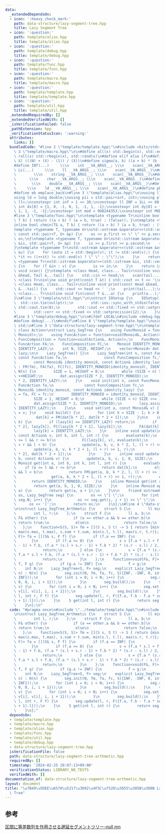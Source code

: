 ```yaml
---
data:
  _extendedDependsOn:
  - icon: ':heavy_check_mark:'
    path: data-structure/lazy-segment-tree.hpp
    title: Lazy Segment Tree
  - icon: ':question:'
    path: template/alias.hpp
    title: template/alias.hpp
  - icon: ':question:'
    path: template/debug.hpp
    title: template/debug.hpp
  - icon: ':question:'
    path: template/func.hpp
    title: template/func.hpp
  - icon: ':question:'
    path: template/macro.hpp
    title: template/macro.hpp
  - icon: ':question:'
    path: template/template.hpp
    title: template/template.hpp
  - icon: ':question:'
    path: template/util.hpp
    title: template/util.hpp
  _extendedRequiredBy: []
  _extendedVerifiedWith: []
  _isVerificationFailed: false
  _pathExtension: hpp
  _verificationStatusIcon: ':warning:'
  attributes:
    links: []
  bundledCode: "#line 2 \"template/template.hpp\"\n#include <bits/stdc++.h>\n#line\
    \ 3 \"template/macro.hpp\"\n\n#define all(x) std::begin(x), std::end(x)\n#define\
    \ rall(x) std::rbegin(x), std::rend(x)\n#define elif else if\n#define updiv(N,\
    \ X) (((N) + (X) - (1)) / (X))\n#define sigma(a, b) ((a + b) * (b - a + 1) / 2)\n\
    #define INT(...)     \\\n    int __VA_ARGS__; \\\n    scan(__VA_ARGS__)\n#define\
    \ LL(...)     \\\n    ll __VA_ARGS__; \\\n    scan(__VA_ARGS__)\n#define STR(...)\
    \        \\\n    string __VA_ARGS__; \\\n    scan(__VA_ARGS__)\n#define CHR(...)\
    \      \\\n    char __VA_ARGS__; \\\n    scan(__VA_ARGS__)\n#define DOU(...) \
    \       \\\n    double __VA_ARGS__; \\\n    scan(__VA_ARGS__)\n#define LD(...)\
    \     \\\n    ld __VA_ARGS__; \\\n    scan(__VA_ARGS__)\n#define pb push_back\n\
    #define eb emplace_back\n#line 3 \"template/alias.hpp\"\n\nusing ll = long long;\n\
    using ld = long double;\nusing pii = std::pair<int, int>;\nusing pll = std::pair<ll,\
    \ ll>;\nconstexpr int inf = 1 << 30;\nconstexpr ll INF = 1LL << 60;\nconstexpr\
    \ int dx[8] = {1, 0, -1, 0, 1, -1, 1, -1};\nconstexpr int dy[8] = {0, 1, 0, -1,\
    \ 1, 1, -1, -1};\nconstexpr int mod = 998244353;\nconstexpr int MOD = 1e9 + 7;\n\
    #line 3 \"template/func.hpp\"\n\ntemplate <typename T>\ninline bool chmax(T& a,\
    \ T b) { return ((a < b) ? (a = b, true) : (false)); }\ntemplate <typename T>\n\
    inline bool chmin(T& a, T b) { return ((a > b) ? (a = b, true) : (false)); }\n\
    template <typename T, typename U>\nstd::ostream &operator<<(std::ostream &os,\
    \ const std::pair<T, U> &p) {\n    os << p.first << \" \" << p.second;\n    return\
    \ os;\n}\ntemplate <typename T, typename U>\nstd::istream &operator>>(std::istream\
    \ &is, std::pair<T, U> &p) {\n    is >> p.first >> p.second;\n    return is;\n\
    }\ntemplate <typename T>\nstd::ostream &operator<<(std::ostream &os, const std::vector<T>\
    \ &v) {\n    for (auto it = std::begin(v); it != std::end(v);) {\n        os <<\
    \ *it << ((++it) != std::end(v) ? \" \" : \"\");\n    }\n    return os;\n}\ntemplate\
    \ <typename T>\nstd::istream &operator>>(std::istream &is, std::vector<T> &v)\
    \ {\n    for (T &in : v) {\n        is >> in;\n    }\n    return is;\n}\ninline\
    \ void scan() {}\ntemplate <class Head, class... Tail>\ninline void scan(Head\
    \ &head, Tail &...tail) {\n    std::cin >> head;\n    scan(tail...);\n}\ntemplate\
    \ <class T>\ninline void print(const T &t) { std::cout << t << '\\n'; }\ntemplate\
    \ <class Head, class... Tail>\ninline void print(const Head &head, const Tail\
    \ &...tail) {\n    std::cout << head << ' ';\n    print(tail...);\n}\ntemplate\
    \ <class... T>\ninline void fin(const T &...a) {\n    print(a...);\n    exit(0);\n\
    }\n#line 3 \"template/util.hpp\"\n\nstruct IOSetup {\n    IOSetup() {\n      \
    \  std::cin.tie(nullptr);\n        std::ios::sync_with_stdio(false);\n       \
    \ std::cout.tie(0);\n        std::cout << std::fixed << std::setprecision(12);\n\
    \        std::cerr << std::fixed << std::setprecision(12);\n    }\n} IOSetup;\n\
    #line 3 \"template/debug.hpp\"\n\n#ifdef LOCAL\n#include <debug.hpp>\n#else\n\
    #define debug(...)\n#endif\n#line 8 \"template/template.hpp\"\nusing namespace\
    \ std;\n#line 3 \"data-structure/lazy-segment-tree.hpp\"\n\ntemplate <class Monoid,\
    \ class Action>\nstruct Lazy_SegTree {\n    using FuncMonoid = function<Monoid(Monoid,\
    \ Monoid)>;\n    using FuncAction = function<void(Monoid&, Action)>;\n    using\
    \ FuncComposition = function<void(Action&, Action)>;\n    FuncMonoid FM;\n   \
    \ FuncAction FA;\n    FuncComposition FC;\n    Monoid IDENTITY_MONOID;\n    Action\
    \ IDENTITY_LAZY;\n    int N, SIZE, HEIGHT;\n    vector<Monoid> dat;\n    vector<Action>\
    \ lazy;\n\n    Lazy_SegTree() {}\n    Lazy_SegTree(int n, const FuncMonoid fm,\
    \ const FuncAction fa,\n                 const FuncComposition fc,\n         \
    \        const Monoid& identity_monoid, const Action& identity_lazy)\n       \
    \ : FM(fm), FA(fa), FC(fc), IDENTITY_MONOID(identity_monoid), IDENTITY_LAZY(identity_lazy),\
    \ N(n) {\n        SIZE = 1, HEIGHT = 0;\n        while (SIZE < n) SIZE <<= 1,\
    \ ++HEIGHT;\n        dat.assign(SIZE * 2, IDENTITY_MONOID);\n        lazy.assign(SIZE\
    \ * 2, IDENTITY_LAZY);\n    }\n    void init(int n, const FuncMonoid fm, const\
    \ FuncAction fa,\n              const FuncComposition fc,\n              const\
    \ Monoid& identity_monoid, const Action& identity_lazy) {\n        FM = fm, FA\
    \ = fa, FC = fc;\n        IDENTITY_MONOID = identity_monoid, IDENTITY_LAZY = identity_lazy;\n\
    \        SIZE = 1, HEIGHT = 0;\n        while (SIZE < n) SIZE <<= 1, ++HEIGHT;\n\
    \        dat.assign(SIZE * 2, IDENTITY_MONOID);\n        lazy.assign(SIZE * 2,\
    \ IDENTITY_LAZY);\n    }\n\n    void set(int a, const Monoid& v) { dat[a + SIZE]\
    \ = v; }\n    void build() {\n        for (int k = SIZE - 1; k > 0; --k)\n   \
    \         dat[k] = FM(dat[k * 2], dat[k * 2 + 1]);\n    }\n\n    inline void evaluate(int\
    \ k) {\n        if (lazy[k] == IDENTITY_LAZY) return;\n        if (k < SIZE) FC(lazy[k\
    \ * 2], lazy[k]), FC(lazy[k * 2 + 1], lazy[k]);\n        FA(dat[k], lazy[k]);\n\
    \        lazy[k] = IDENTITY_LAZY;\n    }\n    inline void update(int a, int b,\
    \ const Action& v, int k, int l, int r) {\n        evaluate(k);\n        if (a\
    \ <= l && r <= b)\n            FC(lazy[k], v), evaluate(k);\n        else if (a\
    \ < r && l < b) {\n            update(a, b, v, k * 2, l, (l + r) >> 1);\n    \
    \        update(a, b, v, k * 2 + 1, (l + r) >> 1, r);\n            dat[k] = FM(dat[k\
    \ * 2], dat[k * 2 + 1]);\n        }\n    }\n    inline void update(int a, int\
    \ b, const Action& v) {\n        update(a, b, v, 1, 0, SIZE);\n    }\n\n    inline\
    \ Monoid get(int a, int b, int k, int l, int r) {\n        evaluate(k);\n    \
    \    if (a <= l && r <= b)\n            return dat[k];\n        else if (a < r\
    \ && l < b)\n            return FM(get(a, b, k * 2, l, (l + r) >> 1),\n      \
    \                get(a, b, k * 2 + 1, (l + r) >> 1, r));\n        else\n     \
    \       return IDENTITY_MONOID;\n    }\n    inline Monoid get(int a, int b) {\n\
    \        return get(a, b, 1, 0, SIZE);\n    }\n    inline Monoid operator[](int\
    \ a) {\n        return get(a, a + 1);\n    }\n\n    friend ostream& operator<<(ostream&\
    \ os, Lazy_SegTree seg) {\n        os << \"[ \";\n        for (int i = 0; i <\
    \ seg.N; i++) {\n            os << seg.get(i, i + 1) << \" \";\n        }\n  \
    \      os << ']';\n        return os;\n    }\n};\n#line 4 \"data-structure/lazy-segment-tree-arthmetic.hpp\"\
    \n\nstruct Lazy_SegTree_Arthmetic {\n    struct S {\n        ll min, max, sum;\n\
    \        int l, r;\n    };\n    struct F {\n        ll a, b;\n        bool operator==(const\
    \ F& other) {\n            if (a == other.a && b == other.b)\n               \
    \ return true;\n            else\n                return false;\n        }\n \
    \   };\n    function<S(S, S)> fm = [](S s, S t) -> S { return {min(s.min, t.min),\
    \ max(s.max, t.max), s.sum + t.sum, min(s.l, t.l), max(s.r, t.r)}; };\n    function<void(S&,\
    \ F)> fa = [](S& s, F f) {\n        if (f.a == INF) {\n            return;\n \
    \       }\n        if (f.a >= 0) {\n            s = {f.a * s.l + f.b, f.a * (s.r\
    \ - 1) + f.b, (f.a * (s.l + s.r - 1) + f.b * 2) * (s.r - s.l) / 2, s.l, s.r};\n\
    \            return;\n        } else {\n            s = {f.a * (s.r - 1) + f.b,\
    \ f.a * s.l + f.b, (f.a * (s.l + s.r - 1) + f.b * 2) * (s.r - s.l) / 2, s.l, s.r};\n\
    \            return;\n        }\n    };\n    function<void(F&, F)> fc = [](F&\
    \ f, F g) {\n        if (g.a != INF) {\n            f = g;\n        }\n    };\n\
    \    int N;\n    Lazy_SegTree<S, F> seg;\n    explicit Lazy_SegTree_Arthmetic(int\
    \ n) : N(n) {\n        seg.init(N, fm, fa, fc, S({INF, -INF, 0, inf, -inf}), F({INF,\
    \ INF}));\n        for (int i = 0; i < N; i++) {\n            seg.set(i, S({0,\
    \ 0, 0, i, i + 1}));\n        }\n        seg.build();\n    }\n    void init(vector<int>\
    \ v) {\n        for (int i = 0; i < N; i++) {\n            seg.set(i, S({v[i],\
    \ v[i], v[i], i, i + 1}));\n        }\n        seg.build();\n    }\n    void update(int\
    \ l, int r, F f) {\n        seg.update(l, r, F({f.a, f.b - f.a * seg.get(l, l\
    \ + 1).l}));\n    }\n    S get(int l, int r) {\n        return seg.get(l, r);\n\
    \    }\n};\n"
  code: "#pragma once\n#include \"../template/template.hpp\"\n#include \"../data-structure/lazy-segment-tree.hpp\"\
    \n\nstruct Lazy_SegTree_Arthmetic {\n    struct S {\n        ll min, max, sum;\n\
    \        int l, r;\n    };\n    struct F {\n        ll a, b;\n        bool operator==(const\
    \ F& other) {\n            if (a == other.a && b == other.b)\n               \
    \ return true;\n            else\n                return false;\n        }\n \
    \   };\n    function<S(S, S)> fm = [](S s, S t) -> S { return {min(s.min, t.min),\
    \ max(s.max, t.max), s.sum + t.sum, min(s.l, t.l), max(s.r, t.r)}; };\n    function<void(S&,\
    \ F)> fa = [](S& s, F f) {\n        if (f.a == INF) {\n            return;\n \
    \       }\n        if (f.a >= 0) {\n            s = {f.a * s.l + f.b, f.a * (s.r\
    \ - 1) + f.b, (f.a * (s.l + s.r - 1) + f.b * 2) * (s.r - s.l) / 2, s.l, s.r};\n\
    \            return;\n        } else {\n            s = {f.a * (s.r - 1) + f.b,\
    \ f.a * s.l + f.b, (f.a * (s.l + s.r - 1) + f.b * 2) * (s.r - s.l) / 2, s.l, s.r};\n\
    \            return;\n        }\n    };\n    function<void(F&, F)> fc = [](F&\
    \ f, F g) {\n        if (g.a != INF) {\n            f = g;\n        }\n    };\n\
    \    int N;\n    Lazy_SegTree<S, F> seg;\n    explicit Lazy_SegTree_Arthmetic(int\
    \ n) : N(n) {\n        seg.init(N, fm, fa, fc, S({INF, -INF, 0, inf, -inf}), F({INF,\
    \ INF}));\n        for (int i = 0; i < N; i++) {\n            seg.set(i, S({0,\
    \ 0, 0, i, i + 1}));\n        }\n        seg.build();\n    }\n    void init(vector<int>\
    \ v) {\n        for (int i = 0; i < N; i++) {\n            seg.set(i, S({v[i],\
    \ v[i], v[i], i, i + 1}));\n        }\n        seg.build();\n    }\n    void update(int\
    \ l, int r, F f) {\n        seg.update(l, r, F({f.a, f.b - f.a * seg.get(l, l\
    \ + 1).l}));\n    }\n    S get(int l, int r) {\n        return seg.get(l, r);\n\
    \    }\n};"
  dependsOn:
  - template/template.hpp
  - template/macro.hpp
  - template/alias.hpp
  - template/func.hpp
  - template/util.hpp
  - template/debug.hpp
  - data-structure/lazy-segment-tree.hpp
  isVerificationFile: false
  path: data-structure/lazy-segment-tree-arthmetic.hpp
  requiredBy: []
  timestamp: '2024-02-25 20:07:13+09:00'
  verificationStatus: LIBRARY_NO_TESTS
  verifiedWith: []
documentation_of: data-structure/lazy-segment-tree-arthmetic.hpp
layout: document
title: "\u7B49\u5DEE\u6570\u5217\u3092\u4F5C\u7528\u3055\u305B\u308B Lazy Segment\
  \ Tree"
---
```


## 参考

[区間に等差数列を作用させる遅延セグメントツリー-null mn](https://null-mn.hatenablog.com/entry/2021/08/22/064325)
